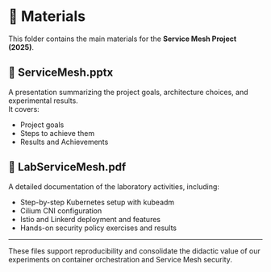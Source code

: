 # 📁 Materials

This folder contains the main materials for the **Service Mesh Project (2025)**.

## 📄 ServiceMesh.pptx
A presentation summarizing the project goals, architecture choices, and experimental results.  
It covers:
- Project goals
- Steps to achieve them
- Results and Achievements

## 📄 LabServiceMesh.pdf
A detailed documentation of the laboratory activities, including:
- Step-by-step Kubernetes setup with kubeadm
- Cilium CNI configuration
- Istio and Linkerd deployment and features
- Hands-on security policy exercises and results

---

These files support reproducibility and consolidate the didactic value of our experiments on container orchestration and Service Mesh security.
